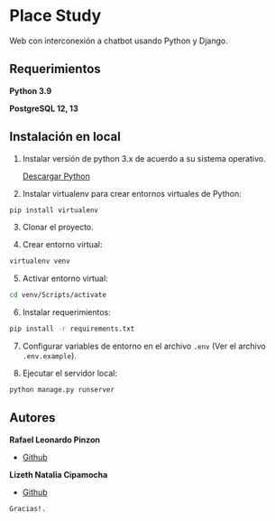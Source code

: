 # Place Study

Web con interconexión a chatbot usando Python y Django.

## Requerimientos

**Python 3.9**

**PostgreSQL 12, 13**

## Instalación en local

1. Instalar versión de python 3.x de acuerdo a su sistema operativo.

   [Descargar Python](https://www.python.org/downloads/)


2. Instalar virtualenv para crear entornos virtuales de Python:

```bash
pip install virtualenv
```

3. Clonar el proyecto.

4. Crear entorno virtual:

```bash
virtualenv venv
```

5. Activar entorno virtual:

```bash
cd venv/Scripts/activate
```

6. Instalar requerimientos:

```bash
pip install -r requirements.txt
```

7. Configurar variables de entorno en el archivo `.env` (Ver el archivo `.env.example`).

8. Ejecutar el servidor local:

```bash
python manage.py runserver
```

## Autores

**Rafael Leonardo Pinzon**

- [Github](https://github.com/luisgomez29)

**Lizeth Natalia Cipamocha**

- [Github](https://github.com/lizethcipamocha17)

```
Gracias!.
```